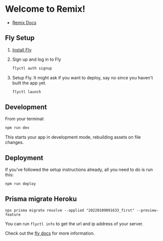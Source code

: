 # Welcome to Remix!

- [Remix Docs](https://remix.run/docs)

## Fly Setup

1. [Install Fly](https://fly.io/docs/getting-started/installing-flyctl/)

2. Sign up and log in to Fly

   ```sh
   flyctl auth signup
   ```

3. Setup Fly. It might ask if you want to deploy, say no since you haven't built the app yet.

   ```sh
   flyctl launch
   ```

## Development

From your terminal:

```sh
npm run dev
```

This starts your app in development mode, rebuilding assets on file changes.

## Deployment

If you've followed the setup instructions already, all you need to do is run this:

```sh
npm run deploy
```

## Prisma migrate Heroku

`npx prisma migrate resolve --applied "20220109091633_first" --preview-feature`

You can run `flyctl info` to get the url and ip address of your server.

Check out the [fly docs](https://fly.io/docs/getting-started/node/) for more information.
